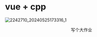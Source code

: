# vue + cpp

![2242710_20240525173316_1](https://github.com/yxz2333/vue-cpp_httplib/assets/137910879/9c7e7a04-85fb-4fcb-ad06-ee8d51c3e51f)


<p align="center">写个大作业</p>
